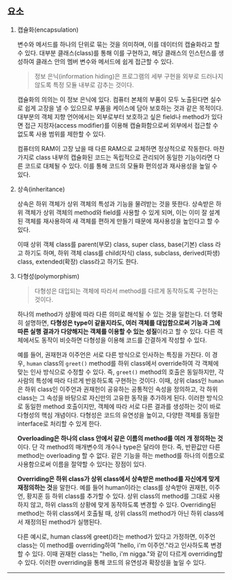 ## 요소

1. 캡슐화(encapsulation)

   변수와 메서드를 하나의 단위로 묶는 것을 의미하며, 이를 데이터의 캡슐화라고 할 수 있다. 대부분 클래스(class)를 통해 이를 구현하고, 해당 클래스의 인스턴스를 생성하여 클래스 안의 멤버 변수와 메서드에 쉽게 접근할 수 있다.

   > 정보 은닉(information hiding)은 프로그램의 세부 구현을 외부로 드러나지 않도록 특정 모듈 내부로 감추는 것이다.

   캡슐화의 의의는 이 정보 은닉에 있다. 컴퓨터 본체의 부품이 모두 노출된다면 실수로 쉽게 고장을 낼 수 있으므로 부품을 케이스에 담아 보호하는 것과 같은 목적이다. 대부분의 객체 지향 언어에서는 외부로부터 보호하고 싶은 field나 method가 있다면 접근 지정자(access modifier)를 이용해 캡슐화함으로써 외부에서 접근할 수 없도록 사용 범위를 제한할 수 있다.

   컴퓨터의 RAM이 고장 났을 때 다른 RAM으로 교체하면 정상적으로 작동한다. 마찬가지로 class 내부의 캡슐화된 코드는 독립적으로 관리되어 동일한 기능이라면 다른 코드로 대체될 수 있다. 이를 통해 코드의 모듈화 편의성과 재사용성을 높일 수 있다.

2. 상속(inheritance)

   상속은 하위 객체가 상위 객체의 특성과 기능을 물려받는 것을 뜻한다. 상속받은 하위 객체가 상위 객체의 method와 field를 사용할 수 있게 되며, 이는 이미 잘 설계된 객체를 재사용하여 새 객체를 편하게 만들기 때문에 재사용성을 높인다고 할 수 있다.

   이때 상위 객체 class를 parent(부모) class, super class, base(기본) class 라고 하기도 하며, 하위 객체 class를 child(자식) class, subclass, derived(파생) class, extended(확장) class라고 하기도 한다.

3. 다형성(polymorphism)

   > 다형성은 대입되는 객체에 따라서 method를 다르게 동작하도록 구현하는 것이다.

   하나의 method가 상황에 따라 다른 의미로 해석될 수 있는 것을 일컫는다. 더 명확히 설명하면, **다형성은 type이 같을지라도, 여러 객체를 대입함으로써 기능과 그에 따른 실행 결과가 다양해지는 객체를 이용할 수 있는 성질**이라고 할 수 있다. 다른 객체에서도 동작이 비슷하면 다형성을 이용해 코드를 간결하게 작성할 수 있다.

   예를 들어, 권재헌과 이주언은 서로 다른 방식으로 인사하는 특징을 가진다. 이 경우, `human` class의 `greet()` method를 하위 class에서 override하여 각 객체에 맞는 인사 방식으로 수정할 수 있다. 즉, `greet()` method의 호출은 동일하지만, 각 사람의 특성에 따라 다르게 반응하도록 구현하는 것이다. 이때, 상위 class인 `human`은 하위 class인 이주언과 권재헌이 공유하는 공통적인 속성을 정의하고, 각 하위 class는 그 속성을 바탕으로 자신만의 고유한 동작을 추가하게 된다. 이러한 방식으로 동일한 method 호출이지만, 객체에 따라 서로 다른 결과를 생성하는 것이 바로 다형성의 핵심 개념이다. 다형성은 코드의 유연성을 높이고, 다양한 객체를 동일한 interface로 처리할 수 있게 한다.

   **Overloading은 하나의 class 안에서 같은 이름의 method를 여러 개 정의하는 것**이다. 단 각 method의 매개변수의 개수나 type은 달라야 한다. 즉, 반환값만 다른 method는 overloading 할 수 없다. 같은 기능을 하는 method를 하나의 이름으로 사용함으로써 이름을 절약할 수 있다는 장점이 있다.

   **Overriding은 하위 class가 상위 class에서 상속받은 method를 자신에게 맞게 재정의하는 것**을 말한다. 예를 들어 human이라는 class를 상속받아 권재헌, 이주언, 황지훈 등 하위 class를 추가할 수 있다. 상위 class의 method를 그대로 사용하지 않고, 하위 class의 상황에 맞게 동작하도록 변경할 수 있다. Overriding된 method는 하위 class에서 호출될 때, 상위 class의 method가 아닌 하위 class에서 재정의된 method가 실행된다.

   다른 예시로, human class에 greet()라는 method가 있다고 가정하면, 이주언 class는 이 method를 overriding하여 "hello, i'm 이주언."라고 인사하도록 변경할 수 있다. 이때 권재헌 class는 "hello, i'm nigga."와 같이 다르게 overriding할 수 있다. 이러한 overriding을 통해 코드의 유연성과 확장성을 높일 수 있다.

---
